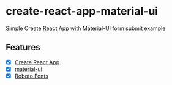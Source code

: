 # create-react-app-material-ui
Simple Create React App with Material-UI form submit example

## Features
- [x] [Create React App](https://github.com/facebookincubator/create-react-app).
- [x] [material-ui](https://github.com/callemall/material-ui)
- [x] [Roboto Fonts](https://www.npmjs.com/package/typeface-roboto)